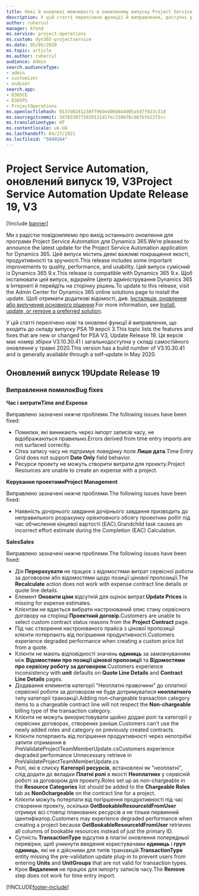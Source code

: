 ```yaml
---
title: Нові й оновлені можливості в оновленому випуску Project Service Automation 19, V3
description: У цій статті перелічено функції й виправлення, доступні у випуску Project Service Automation 19, V3.
author: ruhercul
manager: kfend
ms.service: project-operations
ms.custom: dyn365-projectservice
ms.date: 05/05/2020
ms.topic: article
ms.author: ruhercul
audience: Admin
search.audienceType:
- admin
- customizer
- enduser
search.app:
- D365CE
- D365PS
- ProjectOperations
ms.openlocfilehash: 0137d0241238ff96de406884dd05a5d7f023c318
ms.sourcegitcommit: 3d78338773929121d17ec3386f6cb67bfb2272cc
ms.translationtype: HT
ms.contentlocale: uk-UA
ms.lasthandoff: 04/27/2021
ms.locfileid: "5949164"
---
```

# <a name="project-service-automation-update-release-19-v3"></a><span data-ttu-id="12039-103">Project Service Automation, оновлений випуск 19, V3</span><span class="sxs-lookup"><span data-stu-id="12039-103">Project Service Automation Update Release 19, V3</span></span>

[!include [banner](../includes/psa-now-project-operations.md)]

<span data-ttu-id="12039-104">Ми з радістю повідомляємо про вихід останнього оновлення для програми Project Service Automation для Dynamics 365.</span><span class="sxs-lookup"><span data-stu-id="12039-104">We’re pleased to announce the latest update for the Project Service Automation application for Dynamics 365.</span></span> <span data-ttu-id="12039-105">Цей випуск містить деякі важливі покращення якості, продуктивності та зручності.</span><span class="sxs-lookup"><span data-stu-id="12039-105">This release includes some important improvements to quality, performance, and usability.</span></span> <span data-ttu-id="12039-106">Цей випуск сумісний із Dynamics 365 9.x.</span><span class="sxs-lookup"><span data-stu-id="12039-106">This release is compatible with Dynamics 365 9.x.</span></span> <span data-ttu-id="12039-107">Щоб інсталювати цей випуск, відкрийте Центр адміністрування Dynamics 365 в Інтернеті й перейдіть на сторінку рішень.</span><span class="sxs-lookup"><span data-stu-id="12039-107">To update to this release, visit the Admin Center for Dynamics 365 online solutions page to install the update.</span></span> <span data-ttu-id="12039-108">Щоб отримати додаткові відомості, див. [Інсталяція, оновлення або вилучення основного рішення](/power-platform/admin/install-remove-preferred-solution).</span><span class="sxs-lookup"><span data-stu-id="12039-108">For more information, see [Install, update, or remove a preferred solution](/power-platform/admin/install-remove-preferred-solution).</span></span>

<span data-ttu-id="12039-109">У цій статті перелічено нові та оновлені функції й виправлення, що входять до складу випуску PSA 19 версії 3.</span><span class="sxs-lookup"><span data-stu-id="12039-109">This topic lists the features and fixes that are new or changed for PSA V3, Update Release 19.</span></span> <span data-ttu-id="12039-110">Ця версія має номер збірки V3.10.30.41 і загальнодоступна у складі самостійного оновлення у травні 2020.</span><span class="sxs-lookup"><span data-stu-id="12039-110">This version has a build number of V3.10.30.41 and is generally available through a self-update in May 2020.</span></span>

## <a name="update-release-19"></a><span data-ttu-id="12039-111">Оновлений випуск 19</span><span class="sxs-lookup"><span data-stu-id="12039-111">Update Release 19</span></span>

### <a name="bug-fixes"></a><span data-ttu-id="12039-112">Виправлення помилок</span><span class="sxs-lookup"><span data-stu-id="12039-112">Bug fixes</span></span>

<span data-ttu-id="12039-113">**Час і витрати**</span><span class="sxs-lookup"><span data-stu-id="12039-113">**Time and Expense**</span></span>

<span data-ttu-id="12039-114">Виправлено зазначені нижче проблеми.</span><span class="sxs-lookup"><span data-stu-id="12039-114">The following issues have been fixed:</span></span> 

- <span data-ttu-id="12039-115">Помилки, які виникають через імпорт записів часу, не відображаються правильно.</span><span class="sxs-lookup"><span data-stu-id="12039-115">Errors derived from time entry imports are not surfaced correctly.</span></span>
- <span data-ttu-id="12039-116">Сітка запису часу не підтримує поведінку поля **Лише дата**.</span><span class="sxs-lookup"><span data-stu-id="12039-116">Time Entry Grid does not support **Date Only** field behavior.</span></span>
- <span data-ttu-id="12039-117">Ресурси проекту не можуть створити витрати для проекту.</span><span class="sxs-lookup"><span data-stu-id="12039-117">Project Resources are unable to create an expense with a project.</span></span>

<span data-ttu-id="12039-118">**Керування проектами**</span><span class="sxs-lookup"><span data-stu-id="12039-118">**Project Management**</span></span>

<span data-ttu-id="12039-119">Виправлено зазначені нижче проблеми.</span><span class="sxs-lookup"><span data-stu-id="12039-119">The following issues have been fixed:</span></span> 

-  <span data-ttu-id="12039-120">Наявність дочірнього завдання дочірнього завдання призводить до неправильного розрахунку орієнтовного обсягу проектних робіт під час обчислення кінцевої вартості (EAC).</span><span class="sxs-lookup"><span data-stu-id="12039-120">Grandchild task causes an incorrect effort estimate during the Completion (EAC) Calculation.</span></span>

<span data-ttu-id="12039-121">**Sales**</span><span class="sxs-lookup"><span data-stu-id="12039-121">**Sales**</span></span>

<span data-ttu-id="12039-122">Виправлено зазначені нижче проблеми.</span><span class="sxs-lookup"><span data-stu-id="12039-122">The following issues have been fixed:</span></span> 

- <span data-ttu-id="12039-123">Дія **Перерахувати** не працює з відомостями витрат сервісної роботи за договором або відомостями щодо позиції цінової пропозиції.</span><span class="sxs-lookup"><span data-stu-id="12039-123">The **Recalculate** action does not work with expense contract line details or quote line details.</span></span>
- <span data-ttu-id="12039-124">Елемент **Оновити ціни** відсутній для оцінок витрат.</span><span class="sxs-lookup"><span data-stu-id="12039-124">**Update Prices** is missing for expense estimates.</span></span>
-  <span data-ttu-id="12039-125">Клієнтам не вдається вибрати настроюваний опис стану сервісного договору на сторінці **Проектний договір**.</span><span class="sxs-lookup"><span data-stu-id="12039-125">Customers are unable to select custom contract status reasons from the **Project Contract** page.</span></span>
- <span data-ttu-id="12039-126">Під час створення настроюваного прайса з цінової пропозиції клієнти потерпають від погіршення продуктивності.</span><span class="sxs-lookup"><span data-stu-id="12039-126">Customers experience degraded performance when creating a custom price list from a quote.</span></span>
- <span data-ttu-id="12039-127">Клієнти не мають відповідності значень **одиниць** за замовчуванням між **Відомостями про позиції цінової пропозиції** та **Відомостями про сервісну роботу за договором**.</span><span class="sxs-lookup"><span data-stu-id="12039-127">Customers experience inconsistency with **unit** defaults on **Quote Line Details** and **Contract Line Details** pages.</span></span>
- <span data-ttu-id="12039-128">Додавання елементів категорії "Неоплатні правочини" до оплатної сервісної роботи за договором не буде дотримуватися **неоплатного** типу категорії транзакції.</span><span class="sxs-lookup"><span data-stu-id="12039-128">Adding non-chargeable transaction category items to a chargeable contract line will not respect the **Non-chargeable** billing type of the transaction category.</span></span>
- <span data-ttu-id="12039-129">Клієнти не можуть використовувати щойно додані ролі та категорії у сервісних договорах, створених раніше.</span><span class="sxs-lookup"><span data-stu-id="12039-129">Customers can't use the newly added roles and category on previously created contracts.</span></span>
- <span data-ttu-id="12039-130">Клієнти потерпають від погіршення продуктивності через непотрібні запити отримання в PreValidateProjectTeamMemberUpdate.cs</span><span class="sxs-lookup"><span data-stu-id="12039-130">Customers experience degraded performance Unnecessary retrieve in PreValidateProjectTeamMemberUpdate.cs</span></span>
- <span data-ttu-id="12039-131">Ролі, які в списку **Категорії ресурсів**, встановлені як "неоплатні", слід додати до вкладки **Платні ролі** в якості **Неоплатних** у сервісній роботі за договором для проекту.</span><span class="sxs-lookup"><span data-stu-id="12039-131">Roles set up as non-chargeable in the **Resource Categories** list should be added to the **Chargeable Roles** tab as **Non0chargeable** on the contract line for a project.</span></span>
- <span data-ttu-id="12039-132">Клієнти можуть потерпати від погіршення продуктивності під час створення проекту, оскільки **GetBookableResourceIdFromUser** отримує всі стовпці планованих ресурсів а не тільки первинний ідентифікатор.</span><span class="sxs-lookup"><span data-stu-id="12039-132">Customers may experience degraded performance when creating a project because **GetBookableResourceIdFromUser** retrieves all columns of bookable resources instead of just the primary ID.</span></span>
- <span data-ttu-id="12039-133">Сутність **TransactionType** відсутня в плагіні оновлення попередньої перевірки, щоб уникнути введення користувачами **одиниць** і **груп одиниць**, які не є дійсними для типів транзакцій.</span><span class="sxs-lookup"><span data-stu-id="12039-133">**TransactionType** entity missing the pre-validation update plug-in to prevent users from entering **Units** and **UnitGroups** that are not valid for transaction types.</span></span>
- <span data-ttu-id="12039-134">Крок **Видалення** не працює для імпорту записів часу.</span><span class="sxs-lookup"><span data-stu-id="12039-134">The **Remove** step does not work for time entry import.</span></span>


[!INCLUDE[footer-include](../includes/footer-banner.md)]